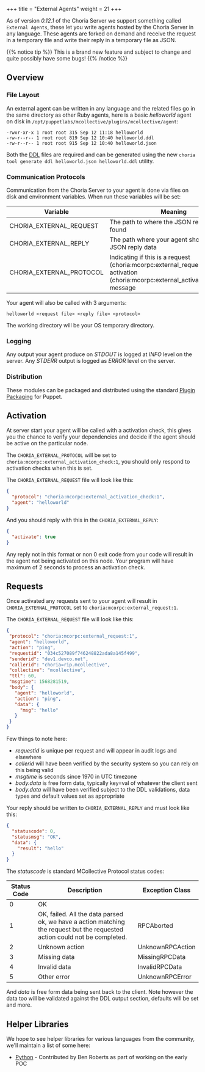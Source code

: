 +++
title = "External Agents"
weight = 21
+++

As of version *0.12.1* of the Choria Server we support something called `External Agents`, these let you write agents hosted by the Choria Server in any language.  These agents are forked on demand and receive the request in a temporary file and write their reply in a temporary file as JSON.

{{% notice tip %}}
This is a brand new feature and subject to change and quite possibly have some bugs!
{{% /notice %}}

## Overview

### File Layout

An external agent can be written in any language and the related files go in the same directory as other Ruby agents, here is a basic *helloworld* agent on disk in `/opt/puppetlabs/mcollective/plugins/mcollective/agent`:

```nohighlight
-rwxr-xr-x 1 root root 315 Sep 12 11:18 helloworld
-rw-r--r-- 1 root root 819 Sep 12 10:40 helloworld.ddl
-rw-r--r-- 1 root root 915 Sep 12 10:40 helloworld.json
```

Both the [DDL](../ddl/) files are required and can be generated using the new `choria tool generate ddl helloworld.json helloworld.ddl` utility.

### Communication Protocols

Communication from the Choria Server to your agent is done via files on disk and environment variables.  When run these variables will be set:

|Variable|Meaning|
|--------|-------|
|CHORIA_EXTERNAL_REQUEST|The path to where the JSON request data is found|
|CHORIA_EXTERNAL_REPLY|The path where your agent should write JSON reply data|
|CHORIA_EXTERNAL_PROTOCOL|Indicating if this is a request (choria:mcorpc:external_request:1) or activation (choria:mcorpc:external_activation_check:1) message|

Your agent will also be called with 3 arguments:

```
helloworld <request file> <reply file> <protocol>
```

The working directory will be your OS temporary directory.

### Logging

Any output your agent produce on *STDOUT* is logged at *INFO* level on the server.  Any *STDERR* output is logged as *ERROR* level on the server.

### Distribution

These modules can be packaged and distributed using the standard [Plugin Packaging](../packaging) for Puppet.

## Activation

At server start your agent will be called with a activation check, this gives you the chance to verify your dependencies and decide if the agent should be active on the particular node.

The `CHORIA_EXTERNAL_PROTOCOL` will be set to `choria:mcorpc:external_activation_check:1`, you should only respond to activation checks when this is set.

The `CHORIA_EXTERNAL_REQUEST` file will look like this:

```json
{
  "protocol": "choria:mcorpc:external_activation_check:1",
  "agent": "helloworld"
}
```

And you should reply with this in the `CHORIA_EXTERNAL_REPLY`:

```json
{
  "activate": true
}
```

Any reply not in this format or non 0 exit code from your code will result in the agent not being activated on this node. Your program will have maximum of 2 seconds to process an activation check.

## Requests

Once activated any requests sent to your agent will result in `CHORIA_EXTERNAL_PROTOCOL` set to `choria:mcorpc:external_request:1`.

The `CHORIA_EXTERNAL_REQUEST` file will look like this:

```json
{
 "protocol": "choria:mcorpc:external_request:1",
 "agent": "helloworld",
 "action": "ping",
 "requestid": "034c527089f746248822ada8a145f499",
 "senderid": "dev1.devco.net",
 "callerid": "choria=rip.mcollective",
 "collective": "mcollective",
 "ttl": 60,
 "msgtime": 1568281519,
 "body": {
   "agent": "helloworld",
   "action": "ping",
   "data": {
     "msg": "hello"
   }
 }
}
```

Few things to note here:

 * *requestid* is unique per request and will appear in audit logs and elsewhere
 * *callerid* will have been verified by the security system so you can rely on this being valid
 * *msgtime* is seconds since 1970 in UTC timezone
 * *body.data* is free form data, typically key=val of whatever the client sent
 * *body.data* will have been verified subject to the DDL validations, data types and default values set as appropriate

Your reply should be written to `CHORIA_EXTERNAL_REPLY` and must look like this:

```json
{
  "statuscode": 0,
  "statusmsg": "OK",
  "data": {
    "result": "hello"
  }
}
```

The *statuscode* is standard MCollective Protocol status codes:

|Status Code|Description|Exception Class|
|-----------|-----------|---------------|
|0|OK| |
|1|OK, failed.  All the data parsed ok, we have a action matching the request but the requested action could not be completed.|RPCAborted|
|2|Unknown action|UnknownRPCAction|
|3|Missing data|MissingRPCData|
|4|Invalid data|InvalidRPCData|
|5|Other error|UnknownRPCError|

And *data* is free form data being sent back to the client.  Note however the data too will be validated against the DDL output section, defaults will be set and more.

## Helper Libraries

We hope to see helper libraries for various languages from the community, we'll maintain a list of some here:

 * [Python](https://github.com/optiz0r/py-mco-agent) - Contributed by Ben Roberts as part of working on the early POC